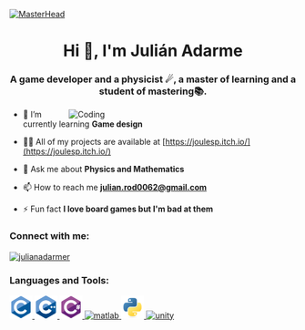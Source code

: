 [![MasterHead](https://www.ox.ac.uk/sites/files/oxford/styles/ow_medium_feature/s3/field/field_image_main/Banner%20JWST%20USE.png?itok=rcfoo-f9)](https://rishavchanda.io)
<h1 align="center">Hi 👋, I'm Julián Adarme</h1>
<h3 align="center">A game developer and a physicist ☄, a master of learning and a student of mastering📚.</h3>
<img align="right" alt="Coding" width="400" src="https://img.freepik.com/free-vector/cute-man-working-laptop-with-coffee-cartoon-vector-icon-illustration-people-technology-icon-concept-isolated-premium-vector-flat-cartoon-style_138676-3869.jpg?w=740&t=st=1710534234~exp=1710534834~hmac=5ed728abae314b618348e827fd4919cbfb72ccf6bc8b572a0676096b53eba4f9">

- 🌱 I’m currently learning **Game design**

- 👨‍💻 All of my projects are available at [https://joulesp.itch.io/](https://joulesp.itch.io/)

- 💬 Ask me about **Physics and Mathematics**

- 📫 How to reach me **julian.rod0062@gmail.com**

- ⚡ Fun fact **I love board games but I'm bad at them**

<h3 align="left">Connect with me:</h3>
<p align="left">
<a href="https://linkedin.com/in/julianadarmer" target="blank"><img align="center" src="https://raw.githubusercontent.com/rahuldkjain/github-profile-readme-generator/master/src/images/icons/Social/linked-in-alt.svg" alt="julianadarmer" height="30" width="40" /></a>
</p>

<h3 align="left">Languages and Tools:</h3>
<p align="left"> <a href="https://www.cprogramming.com/" target="_blank" rel="noreferrer"> <img src="https://raw.githubusercontent.com/devicons/devicon/master/icons/c/c-original.svg" alt="c" width="40" height="40"/> </a> <a href="https://www.w3schools.com/cpp/" target="_blank" rel="noreferrer"> <img src="https://raw.githubusercontent.com/devicons/devicon/master/icons/cplusplus/cplusplus-original.svg" alt="cplusplus" width="40" height="40"/> </a> <a href="https://www.w3schools.com/cs/" target="_blank" rel="noreferrer"> <img src="https://raw.githubusercontent.com/devicons/devicon/master/icons/csharp/csharp-original.svg" alt="csharp" width="40" height="40"/> </a> <a href="https://www.mathworks.com/" target="_blank" rel="noreferrer"> <img src="https://upload.wikimedia.org/wikipedia/commons/2/21/Matlab_Logo.png" alt="matlab" width="40" height="40"/> </a> <a href="https://www.python.org" target="_blank" rel="noreferrer"> <img src="https://raw.githubusercontent.com/devicons/devicon/master/icons/python/python-original.svg" alt="python" width="40" height="40"/> </a> <a href="https://unity.com/" target="_blank" rel="noreferrer"> <img src="https://www.vectorlogo.zone/logos/unity3d/unity3d-icon.svg" alt="unity" width="40" height="40"/> </a> </p>
